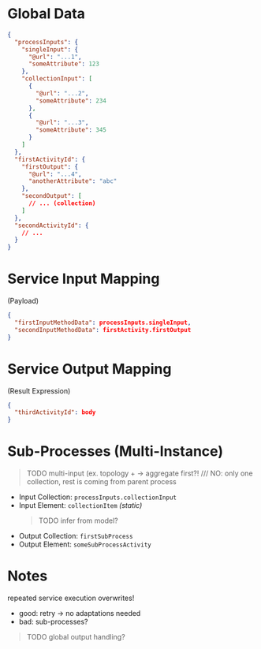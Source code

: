 # Global Data

```json
{
  "processInputs": {
    "singleInput": {
      "@url": "...1",
      "someAttribute": 123
    },
    "collectionInput": [
      {
        "@url": "...2",
        "someAttribute": 234
      },
      {
        "@url": "...3",
        "someAttribute": 345
      }
    ]
  },
  "firstActivityId": {
    "firstOutput": {
      "@url": "...4",
      "anotherAttribute": "abc"
    },
    "secondOutput": [
      // ... (collection)
    ]
  },
  "secondActivityId": {
    // ...
  }
}
```

# Service Input Mapping

(Payload)

```json
{
  "firstInputMethodData": processInputs.singleInput,
  "secondInputMethodData": firstActivity.firstOutput
}
```

# Service Output Mapping

(Result Expression)

```json
{
  "thirdActivityId": body
}
```

# Sub-Processes (Multi-Instance)

> TODO multi-input (ex. topology + -> aggregate first?! /// NO: only one collection, rest is coming from parent process

- Input Collection: `processInputs.collectionInput`
- Input Element: `collectionItem` _(static)_
  > TODO infer from model?
- Output Collection: `firstSubProcess`
- Output Element: `someSubProcessActivity`

# Notes

repeated service execution overwrites!

- good: retry -> no adaptations needed
- bad: sub-processes?

> TODO global output handling?
